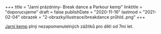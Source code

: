 +++
title = "Jarní prázdniny-  Break dance a Parkour kemp"
linktitle = "doporucujeme"
draft = false
publishDate = "2020-11-16"
lastmod = "2021-02-04"
obrazek = "2-obrazky/ilustrace/breakdance průhld..png"
+++

[Jarní kemp](kempy/jarni-kemp.html) plný nezapomenutelných zážitků pro děti od 7mi let.

